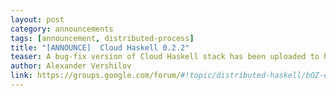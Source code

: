 ```yaml
---
layout: post
category: announcements
tags: [announcement, distributed-process]
title: "[ANNOUNCE]  Cloud Haskell 0.2.2"
teaser: A bug-fix version of Cloud Haskell stack has been uploaded to hackage.
author: Alexander Vershilov
link: https://groups.google.com/forum/#!topic/distributed-haskell/bOZ-ey43myE
---
```

